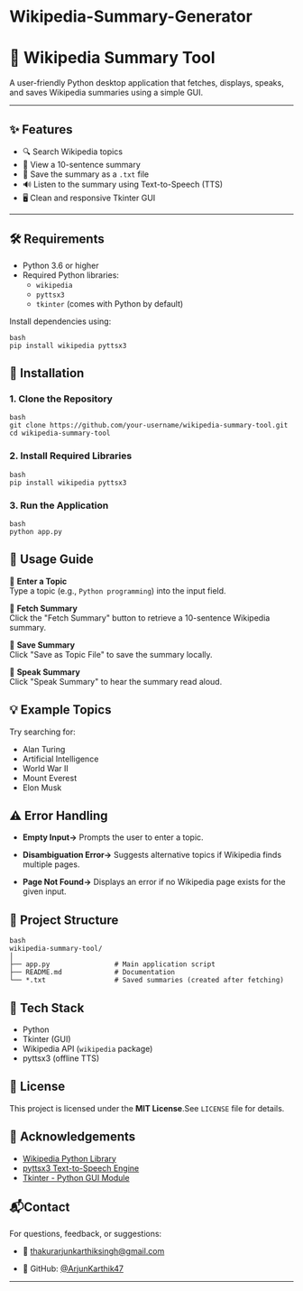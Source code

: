 # Wikipedia-Summary-Generator
# 🧠 Wikipedia Summary Tool

A user-friendly Python desktop application that fetches, displays, speaks, and saves Wikipedia summaries using a simple GUI.

---

## ✨ Features

- 🔍 Search Wikipedia topics
- 📄 View a 10-sentence summary
- 💾 Save the summary as a `.txt` file
- 🔊 Listen to the summary using Text-to-Speech (TTS)
- 🖥️ Clean and responsive Tkinter GUI

---

## 🛠 Requirements

- Python 3.6 or higher
- Required Python libraries:
  - `wikipedia`
  - `pyttsx3`
  - `tkinter` (comes with Python by default)

Install dependencies using:
```
bash
pip install wikipedia pyttsx3
```

## 🚀 Installation
### 1. Clone the Repository
```
bash
git clone https://github.com/your-username/wikipedia-summary-tool.git
cd wikipedia-summary-tool
```
### 2. Install Required Libraries
```
bash
pip install wikipedia pyttsx3
```
### 3. Run the Application
```
bash
python app.py
```
## 🧭 Usage Guide

🔹 **Enter a Topic**  
Type a topic (e.g., `Python programming`) into the input field.

🔹 **Fetch Summary**  
Click the "Fetch Summary" button to retrieve a 10-sentence Wikipedia summary.

🔹 **Save Summary**  
Click "Save as Topic File" to save the summary locally.

🔹 **Speak Summary**  
Click "Speak Summary" to hear the summary read aloud.

## 💡 Example Topics
Try searching for:
- Alan Turing
- Artificial Intelligence
- World War II
- Mount Everest
- Elon Musk

## ⚠️ Error Handling
- **Empty Input->** Prompts the user to enter a topic.

- **Disambiguation Error->** Suggests alternative topics if Wikipedia finds multiple pages.

- **Page Not Found->** Displays an error if no Wikipedia page exists for the given input.

## 📁 Project Structure
```
bash
wikipedia-summary-tool/
│
├── app.py                # Main application script
├── README.md             # Documentation
└── *.txt                 # Saved summaries (created after fetching)
```
## 🧱 Tech Stack
- Python
- Tkinter (GUI)
- Wikipedia API (`wikipedia` package)
- pyttsx3 (offline TTS)

## 📜 License
This project is licensed under the **MIT License**.See `LICENSE` file for details.

## 🙌 Acknowledgements

- [Wikipedia Python Library](https://pypi.org/project/wikipedia/)
- [pyttsx3 Text-to-Speech Engine](https://pypi.org/project/pyttsx3/)
- [Tkinter - Python GUI Module](https://docs.python.org/3/library/tkinter.html)

## 📬Contact
For questions, feedback, or suggestions:
- 📧 thakurarjunkarthiksingh@gmail.com

- 🐙 GitHub: [@ArjunKarthik47](https://github.com/ArjunKarthik47)


---
